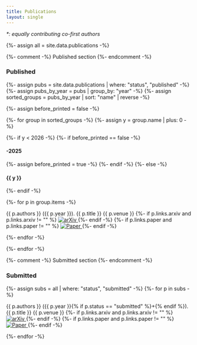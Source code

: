 ```yaml
---
title: Publications
layout: single
---
```


<p><em>*: equally contributing co-first authors</em></p>

{%- assign all = site.data.publications -%}



{%- comment -%} Published section {%- endcomment -%}

<h3 class="pub-section">Published</h3>

<!-- {%- assign pubs = all | where: "status", "published" -%}
{%- for p in pubs -%}
<p class="pub-item">
  {{ p.authors }} ({{ p.year }}). 
  <span class="pub-title">{{ p.title }}</span>
  {{ p.venue }}
  {%- if p.links.arxiv and p.links.arxiv != "" %} [<a href="{{ p.links.arxiv }}">arXiv</a>]{% endif -%}
  {%- if p.links.paper and p.links.paper != "" %} [<a href="{{ p.links.paper }}">paper</a>]{% endif -%}
</p>
{%- endfor -%} -->

{%- assign pubs = site.data.publications | where: "status", "published" -%}
{%- assign pubs_by_year = pubs | group_by: "year" -%}
{%- assign sorted_groups = pubs_by_year | sort: "name" | reverse -%}

{%- assign before_printed = false -%}

{%- for group in sorted_groups -%}
  {%- assign y = group.name | plus: 0 -%}

  {%- if y < 2026 -%}
    {%- if before_printed == false -%}
      <h4 class="pub-year">-2025</h4>
      {%- assign before_printed = true -%}
    {%- endif -%}
  {%- else -%}
    <h4 class="pub-year">{{ y }}</h4>
  {%- endif -%}

  {%- for p in group.items -%}
    <p class="pub-item">
      {{ p.authors }} ({{ p.year }}). 
      <span class="pub-title">{{ p.title }}</span>
      {{ p.venue }}
      <!-- {%- if p.links.arxiv and p.links.arxiv != "" %} [<a href="{{ p.links.arxiv }}">arXiv</a>]{% endif -%}
      {%- if p.links.paper and p.links.paper != "" %} [<a href="{{ p.links.paper }}">paper</a>]{% endif -%} -->
      {%- if p.links.arxiv and p.links.arxiv != "" %}
        <a href="{{ p.links.arxiv }}" target="_blank" class="pub-link">
          <img src="{{ '/assets/icons/arxiv.svg' | relative_url }}" alt="arXiv" class="pub-icon">
        </a>
      {%- endif -%}
      {%- if p.links.paper and p.links.paper != "" %}
        <a href="{{ p.links.paper }}" target="_blank" class="pub-link">
          <img src="{{ '/assets/icons/paper4.svg' | relative_url }}" alt="Paper" class="pub-icon">
        </a>
      {%- endif -%}
    </p>
  {%- endfor -%}

{%- endfor -%}


{%- comment -%} Submitted section {%- endcomment -%}

<h3 class="pub-section">Submitted</h3>
{%- assign subs = all | where: "status", "submitted" -%}
{%- for p in subs -%}
<p class="pub-item">
  {{ p.authors }} ({{ p.year }}{% if p.status == "submitted" %}+{% endif %}). 
  <span class="pub-title">{{ p.title }}</span>
  {{ p.venue }}
  <!-- {%- if p.links.arxiv and p.links.arxiv != "" %} [<a href="{{ p.links.arxiv }}">arXiv</a>]{% endif -%}
  {%- if p.links.paper and p.links.paper != "" %} [<a href="{{ p.links.paper }}">paper</a>]{% endif -%} -->
  {%- if p.links.arxiv and p.links.arxiv != "" %}
    <a href="{{ p.links.arxiv }}" target="_blank" class="pub-link">
      <img src="{{ '/assets/icons/arxiv.svg' | relative_url }}" alt="arXiv" class="pub-icon">
    </a>
  {%- endif -%}
  {%- if p.links.paper and p.links.paper != "" %}
    <a href="{{ p.links.paper }}" target="_blank" class="pub-link">
      <img src="{{ '/assets/icons/paper3.svg' | relative_url }}" alt="Paper" class="pub-icon">
    </a>
  {%- endif -%}
  </p>
{%- endfor -%}